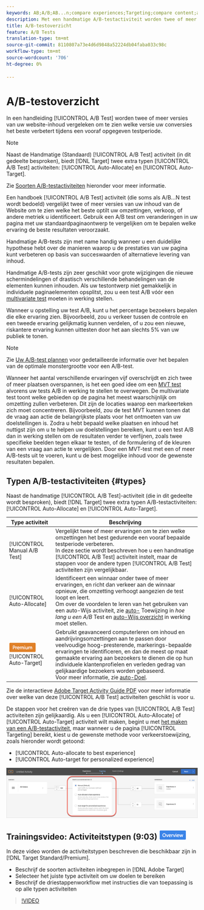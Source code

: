 ```yaml
---
keywords: AB;A/B;AB...n;compare experiences;Targeting;compare content;auto-target;auto-allocate
description: Met een handmatige A/B-testactiviteit worden twee of meer versies van uw website-inhoud vergeleken om te zien welke versie uw conversies het beste verbetert tijdens een vooraf opgegeven testperiode.
title: A/B-testoverzicht
feature: A/B Tests
translation-type: tm+mt
source-git-commit: 8110807a73e4d6d9848a52224db04faba033c98c
workflow-type: tm+mt
source-wordcount: '706'
ht-degree: 0%

---
```



# A/B-testoverzicht

In een handleiding [!UICONTROL A/B Test] worden twee of meer versies van uw website-inhoud vergeleken om te zien welke versie uw conversies het beste verbetert tijdens een vooraf opgegeven testperiode.

>[!NOTE]
>
>Naast de Handmatige (Standaard) [!UICONTROL A/B Test] activiteit (in dit gedeelte besproken), biedt [!DNL Target] twee extra typen [!UICONTROL A/B Test] activiteiten: [!UICONTROL Auto-Allocate] en [!UICONTROL Auto-Target].
>
>Zie [Soorten A/B-testactiviteiten](#types) hieronder voor meer informatie.

Een handboek [!UICONTROL A/B Test] activiteit (die soms als A/B...N test wordt bedoeld) vergelijkt twee of meer versies van uw inhoud van de Website om te zien welke het beste optilt uw omzettingen, verkoop, of andere metriek u identificeert. Gebruik een A/B test om veranderingen in uw pagina met uw standaardpaginaontwerp te vergelijken om te bepalen welke ervaring de beste resultaten veroorzaakt.

Handmatige A/B-tests zijn met name handig wanneer u een duidelijke hypothese hebt over de manieren waarop u de prestaties van uw pagina kunt verbeteren op basis van succeswaarden of alternatieve levering van inhoud.

Handmatige A/B-tests zijn zeer geschikt voor grote wijzigingen die nieuwe schermindelingen of drastisch verschillende behandelingen van de elementen kunnen inhouden. Als uw testontwerp niet gemakkelijk in individuele paginaelementen opsplitst, zou u een test A/B vóór een [multivariate test](/help/c-activities/c-multivariate-testing/multivariate-testing.md) moeten in werking stellen.

Wanneer u opstelling uw test A/B, kunt u het percentage bezoekers bepalen die elke ervaring zien. Bijvoorbeeld, zou u verkeer tussen de controle en een tweede ervaring gelijkmatig kunnen verdelen, of u zou een nieuwe, riskantere ervaring kunnen uittesten door het aan slechts 5% van uw publiek te tonen.

>[!NOTE]
>
>Zie [Uw A/B-test plannen](/help/c-activities/t-test-ab/sample-size-determination.md) voor gedetailleerde informatie over het bepalen van de optimale monstergrootte voor een A/B-test.

Wanneer het aantal verschillende ervaringen vijf overschrijdt en zich twee of meer plaatsen overspannen, is het een goed idee om een [MVT test](/help/c-activities/c-multivariate-testing/multivariate-testing.md) alvorens uw tests A/B in werking te stellen te overwegen. De multivariate test toont welke gebieden op de pagina het meest waarschijnlijk om omzetting zullen verbeteren. Dit zijn de locaties waarop een markeerteken zich moet concentreren. Bijvoorbeeld, zou de test MVT kunnen tonen dat de vraag aan actie de belangrijkste plaats voor het ontmoeten van uw doelstellingen is. Zodra u hebt bepaald welke plaatsen en inhoud het nuttigst zijn om u te helpen uw doelstellingen bereiken, kunt u een test A/B dan in werking stellen om de resultaten verder te verfijnen, zoals twee specifieke beelden tegen elkaar te testen, of de formulering of de kleuren van een vraag aan actie te vergelijken. Door een MVT-test met een of meer A/B-tests uit te voeren, kunt u de best mogelijke inhoud voor de gewenste resultaten bepalen.

## Typen A/B-testactiviteiten {#types}

Naast de handmatige [!UICONTROL A/B Test]-activiteit (die in dit gedeelte wordt besproken), biedt [!DNL Target] twee extra typen A/B-testactiviteiten: [!UICONTROL Auto-Allocate] en [!UICONTROL Auto-Target].

| Type activiteit | Beschrijving |
| --- | --- |
| [!UICONTROL Manual A/B Test] | Vergelijkt twee of meer ervaringen om te zien welke omzettingen het best gedurende een vooraf bepaalde testperiode verbeteren.<br>In deze sectie wordt beschreven hoe u een handmatige  [!UICONTROL A/B Test] activiteit instelt, maar de stappen voor de andere typen  [!UICONTROL A/B Test] activiteiten zijn vergelijkbaar. |
| [!UICONTROL Auto-Allocate] | Identificeert een winnaar onder twee of meer ervaringen, en richt dan verkeer aan de winnaar opnieuw, die omzetting verhoogt aangezien de test loopt en leert.<br>Om over de voordelen te leren van het gebruiken van een auto-Wijs activiteit, zie  [auto-](/help/c-activities/t-test-ab/sample-size-determination.md#auto-allocate) Toewijzing in  *hoe lang u een A/B* Test en  [auto-Wijs overzicht](/help/c-activities/automated-traffic-allocation/automated-traffic-allocation.md) in werking moet stellen. |
| ![Premium badge](/help/assets/premium.png) [!UICONTROL Auto-Target] | Gebruikt geavanceerd computerleren om inhoud en aandrijvingsomzettingen aan te passen door veelvoudige hoog-presterende, markerings-bepaalde ervaringen te identificeren, en dan de meest op maat gemaakte ervaring aan bezoekers te dienen die op hun individuele klantenprofielen en verleden gedrag van gelijkaardige bezoekers worden gebaseerd.<br>Voor meer informatie, zie  [auto-Doel](/help/c-activities/auto-target/auto-target-to-optimize.md). |

Zie de interactieve [Adobe Target Activity Guide PDF](/help/c-activities/target-activities-guide.md) voor meer informatie over welke van deze [!UICONTROL A/B Test] activiteiten geschikt is voor u.

De stappen voor het creëren van de drie types van [!UICONTROL A/B Test] activiteiten zijn gelijkaardig. Als u een [!UICONTROL Auto-Allocate] of [!UICONTROL Auto-Target] activiteit wilt maken, begint u met [het maken van een A/B-testactiviteit](/help/c-activities/t-test-ab/t-test-create-ab/test-create-ab.md), maar wanneer u de pagina [!UICONTROL Targeting] bereikt, kiest u de gewenste methode voor verkeerstoewijzing, zoals hieronder wordt getoond:

* [!UICONTROL Auto-allocate to best experience]
* [!UICONTROL Auto-target for personalized experience]

![Instellingen voor de methode voor verkeerstoewijzing](/help/c-activities/t-test-ab/t-test-create-ab/assets/traffic-allocation-method.png)

## Trainingsvideo: Activiteitstypen (9:03) ![Overzichtsbadge](/help/assets/overview.png)

In deze video worden de activiteitstypen beschreven die beschikbaar zijn in [!DNL Target Standard/Premium].

* Beschrijf de soorten activiteiten inbegrepen in [!DNL Adobe Target]
* Selecteer het juiste type activiteit om uw doelen te bereiken
* Beschrijf de driestappenworkflow met instructies die van toepassing is op alle typen activiteiten

>[!VIDEO](https://video.tv.adobe.com/v/17386)
